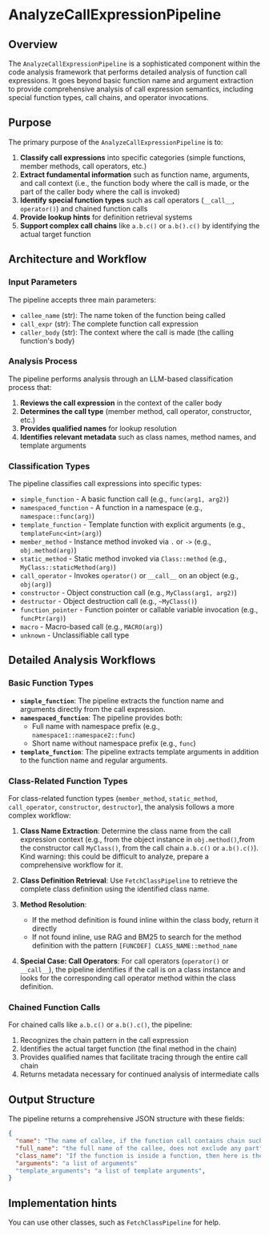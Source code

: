 # AnalyzeCallExpressionPipeline

## Overview

The `AnalyzeCallExpressionPipeline` is a sophisticated component within the code analysis framework that performs detailed analysis of function call expressions. It goes beyond basic function name and argument extraction to provide comprehensive analysis of call expression semantics, including special function types, call chains, and operator invocations.

## Purpose

The primary purpose of the `AnalyzeCallExpressionPipeline` is to:

1. **Classify call expressions** into specific categories (simple functions, member methods, call operators, etc.)
2. **Extract fundamental information** such as function name, arguments, and call context (i.e., the function body where the call is made, or the part of the caller body where the call is invoked)
3. **Identify special function types** such as call operators (`__call__`, `operator()`) and chained function calls
4. **Provide lookup hints** for definition retrieval systems
5. **Support complex call chains** like `a.b.c()` or `a.b().c()` by identifying the actual target function

## Architecture and Workflow

### Input Parameters

The pipeline accepts three main parameters:

- `callee_name` (str): The name token of the function being called
- `call_expr` (str): The complete function call expression
- `caller_body` (str): The context where the call is made (the calling function's body)

### Analysis Process

The pipeline performs analysis through an LLM-based classification process that:

1. **Reviews the call expression** in the context of the caller body
2. **Determines the call type** (member method, call operator, constructor, etc.)
3. **Provides qualified names** for lookup resolution
4. **Identifies relevant metadata** such as class names, method names, and template arguments

### Classification Types

The pipeline classifies call expressions into specific types:

- `simple_function` - A basic function call (e.g., `func(arg1, arg2)`)
- `namespaced_function` - A function in a namespace (e.g., `namespace::func(arg)`)
- `template_function` - Template function with explicit arguments (e.g., `templateFunc<int>(arg)`)
- `member_method` - Instance method invoked via `.` or `->` (e.g., `obj.method(arg)`)
- `static_method` - Static method invoked via `Class::method` (e.g., `MyClass::staticMethod(arg)`)
- `call_operator` - Invokes `operator()` or `__call__` on an object (e.g., `obj(arg)`)
- `constructor` - Object construction call (e.g., `MyClass(arg1, arg2)`)
- `destructor` - Object destruction call (e.g., `~MyClass()`)
- `function_pointer` - Function pointer or callable variable invocation (e.g., `funcPtr(arg)`)
- `macro` - Macro-based call (e.g., `MACRO(arg)`)
- `unknown` - Unclassifiable call type

## Detailed Analysis Workflows

### Basic Function Types

- **`simple_function`**: The pipeline extracts the function name and arguments directly from the call expression.
- **`namespaced_function`**: The pipeline provides both:
  - Full name with namespace prefix (e.g., `namespace1::namespace2::func`)
  - Short name without namespace prefix (e.g., `func`)
- **`template_function`**: The pipeline extracts template arguments in addition to the function name and regular arguments.

### Class-Related Function Types

For class-related function types (`member_method`, `static_method`, `call_operator`, `constructor`, `destructor`), the analysis follows a more complex workflow:

1. **Class Name Extraction**: Determine the class name from the call expression context (e.g., from the object instance in `obj.method()`,from the constructor call `MyClass()`, from the call chain `a.b.c()` or `a.b().c()`). Kind warning: this could be difficult to analyze, prepare a comprehensive workflow for it.

2. **Class Definition Retrieval**: Use `FetchClassPipeline` to retrieve the complete class definition using the identified class name.

3. **Method Resolution**: 
   - If the method definition is found inline within the class body, return it directly
   - If not found inline, use RAG and BM25 to search for the method definition with the pattern `[FUNCDEF] CLASS_NAME::method_name`

4. **Special Case: Call Operators**: For call operators (`operator()` or `__call__`), the pipeline identifies if the call is on a class instance and looks for the corresponding call operator method within the class definition.

### Chained Function Calls

For chained calls like `a.b.c()` or `a.b().c()`, the pipeline:
1. Recognizes the chain pattern in the call expression
2. Identifies the actual target function (the final method in the chain)
3. Provides qualified names that facilitate tracing through the entire call chain
4. Returns metadata necessary for continued analysis of intermediate calls

## Output Structure

The pipeline returns a comprehensive JSON structure with these fields:

```json
{
  "name": "The name of callee, if the function call contains chain such as a.b.c(), return c only; if the function call contains namespace such as namespace1::namespace2::f(), return f only",
  "full_name": "the full name of the callee, does not exclude any part",
  "class_name": "If the function is inside a function, then here is the class name, or leave it empty",
  "arguments": "a list of arguments"
  "template_arguments": "a list of template arguments",
}
```
## Implementation hints

You can use other classes, such as `FetchClassPipeline` for help.

